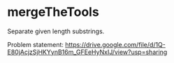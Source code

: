 # mergeTheTools
Separate  given length substrings.

Problem statement:
https://drive.google.com/file/d/1Q-E80jAcjzSjHKYynB16m_GFEeHyNxIJ/view?usp=sharing
